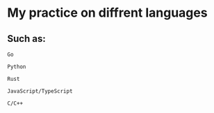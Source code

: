 # My practice on diffrent languages
## Such as:
`Go`

`Python`

`Rust`

`JavaScript/TypeScript`

`C/C++`

